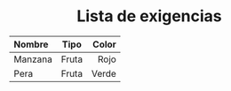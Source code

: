 <p align="left">
  <h1 align="center">Lista de exigencias</h1>
</p>

| Nombre  | Tipo    | Color |
| :---    |  :----: |  ---: |
| Manzana | Fruta   | Rojo  |
| Pera    | Fruta   | Verde |

